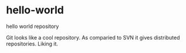 # hello-world
hello world repository

Git looks like a cool repository.
As comparied to SVN it gives distributed repositories.
Liking it.
